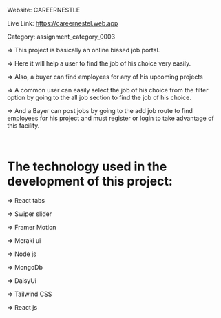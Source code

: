 Website: CAREERNESTLE

Live Link: https://careernestel.web.app



Category: assignment_category_0003 
 

=> This project is basically an online biased job portal. 

=> Here it will help a user to find the job of his choice very easily.

=> Also, a buyer can find employees for any of his upcoming projects

=> A common user can easily select the job of his choice from the filter option by going to the all job section to find the job of his choice.

=> And a Bayer can post jobs by going to the add job route to find employees for his project and must register or login to take advantage of this facility.

<br>







<h1>The technology used in the development of this project:</h1>

=> React tabs

=> Swiper slider

=> Framer Motion

=> Meraki ui

=> Node js

=> MongoDb 

=> DaisyUi

=> Tailwind CSS

=> React js

